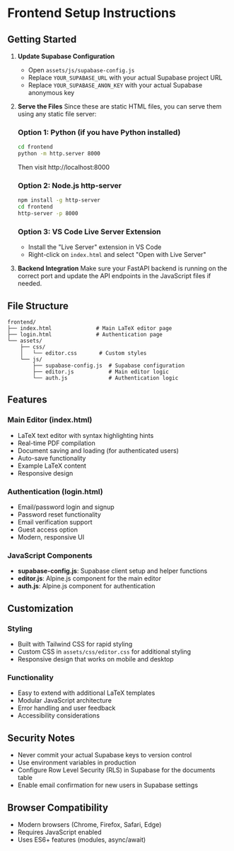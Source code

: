 # Frontend Setup Instructions

## Getting Started

1. **Update Supabase Configuration**
   - Open `assets/js/supabase-config.js`
   - Replace `YOUR_SUPABASE_URL` with your actual Supabase project URL
   - Replace `YOUR_SUPABASE_ANON_KEY` with your actual Supabase anonymous key

2. **Serve the Files**
   Since these are static HTML files, you can serve them using any static file server:
   
   ### Option 1: Python (if you have Python installed)
   ```bash
   cd frontend
   python -m http.server 8000
   ```
   Then visit http://localhost:8000
   
   ### Option 2: Node.js http-server
   ```bash
   npm install -g http-server
   cd frontend
   http-server -p 8000
   ```
   
   ### Option 3: VS Code Live Server Extension
   - Install the "Live Server" extension in VS Code
   - Right-click on `index.html` and select "Open with Live Server"

3. **Backend Integration**
   Make sure your FastAPI backend is running on the correct port and update the API endpoints in the JavaScript files if needed.

## File Structure

```
frontend/
├── index.html              # Main LaTeX editor page
├── login.html              # Authentication page
└── assets/
    ├── css/
    │   └── editor.css       # Custom styles
    └── js/
        ├── supabase-config.js  # Supabase configuration
        ├── editor.js           # Main editor logic
        └── auth.js             # Authentication logic
```

## Features

### Main Editor (index.html)
- LaTeX text editor with syntax highlighting hints
- Real-time PDF compilation
- Document saving and loading (for authenticated users)
- Auto-save functionality
- Example LaTeX content
- Responsive design

### Authentication (login.html)
- Email/password login and signup
- Password reset functionality
- Email verification support
- Guest access option
- Modern, responsive UI

### JavaScript Components
- **supabase-config.js**: Supabase client setup and helper functions
- **editor.js**: Alpine.js component for the main editor
- **auth.js**: Alpine.js component for authentication

## Customization

### Styling
- Built with Tailwind CSS for rapid styling
- Custom CSS in `assets/css/editor.css` for additional styling
- Responsive design that works on mobile and desktop

### Functionality
- Easy to extend with additional LaTeX templates
- Modular JavaScript architecture
- Error handling and user feedback
- Accessibility considerations

## Security Notes

- Never commit your actual Supabase keys to version control
- Use environment variables in production
- Configure Row Level Security (RLS) in Supabase for the documents table
- Enable email confirmation for new users in Supabase settings

## Browser Compatibility

- Modern browsers (Chrome, Firefox, Safari, Edge)
- Requires JavaScript enabled
- Uses ES6+ features (modules, async/await)

